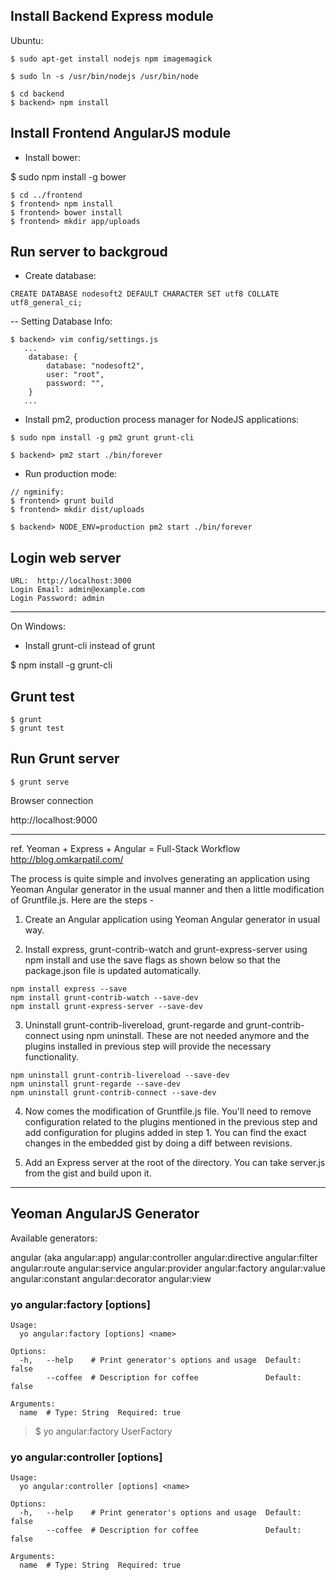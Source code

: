 ## Install Backend Express module
Ubuntu:
```
$ sudo apt-get install nodejs npm imagemagick

$ sudo ln -s /usr/bin/nodejs /usr/bin/node
```

```
$ cd backend
$ backend> npm install
```

## Install Frontend AngularJS module
- Install bower:

 $ sudo npm install -g bower

```
$ cd ../frontend
$ frontend> npm install
$ frontend> bower install
$ frontend> mkdir app/uploads
```

## Run server to backgroud
- Create database:
```
CREATE DATABASE nodesoft2 DEFAULT CHARACTER SET utf8 COLLATE utf8_general_ci;
```

-- Setting Database Info:
```
$ backend> vim config/settings.js
   ...
    database: {
        database: "nodesoft2",
        user: "root",
        password: "",
    }
   ...
```

- Install pm2, production process manager for NodeJS applications:
```
$ sudo npm install -g pm2 grunt grunt-cli

$ backend> pm2 start ./bin/forever
```

- Run production mode:
```
// ngminify:
$ frontend> grunt build
$ frontend> mkdir dist/uploads

$ backend> NODE_ENV=production pm2 start ./bin/forever
```

## Login web server

```
URL:  http://localhost:3000
Login Email: admin@example.com
Login Password: admin
```

---------------------
On Windows:

 - Install grunt-cli instead of grunt

 $ npm install -g grunt-cli

## Grunt test

```
$ grunt 
$ grunt test
```
## Run Grunt server

```
$ grunt serve
```

Browser connection

 http://localhost:9000


---------------
ref. Yeoman + Express + Angular = Full-Stack Workflow
	http://blog.omkarpatil.com/

The process is quite simple and involves generating an application using Yeoman Angular generator in the usual manner and then a little modification of Gruntfile.js. Here are the steps - 

1. Create an Angular application using Yeoman Angular generator in usual way.

2. Install express, grunt-contrib-watch and grunt-express-server using npm install and use the save flags as shown below so that the package.json file is updated automatically.

```
npm install express --save
npm install grunt-contrib-watch --save-dev
npm install grunt-express-server --save-dev
```

3. Uninstall grunt-contrib-livereload, grunt-regarde and grunt-contrib-connect using npm uninstall. These are not needed anymore and the plugins installed in previous step will provide the necessary functionality.

```
npm uninstall grunt-contrib-livereload --save-dev
npm uninstall grunt-regarde --save-dev
npm uninstall grunt-contrib-connect --save-dev
```

4. Now comes the modification of Gruntfile.js file. You'll need to remove configuration related to the plugins mentioned in the previous step and add configuration for plugins added in step 1. You can find the exact changes in the embedded gist by doing a diff between revisions.

5. Add an Express server at the root of the directory. You can take server.js from the gist and build upon it. 	


---------------
## Yeoman AngularJS Generator
Available generators:

angular (aka angular:app)
angular:controller
angular:directive
angular:filter
angular:route
angular:service
angular:provider
angular:factory
angular:value
angular:constant
angular:decorator
angular:view


### yo angular:factory [options] <name>

```
Usage:
  yo angular:factory [options] <name>

Options:
  -h,   --help    # Print generator's options and usage  Default: false
        --coffee  # Description for coffee               Default: false

Arguments:
  name  # Type: String  Required: true
```

> $ yo angular:factory  UserFactory

### yo angular:controller [options] <name>

```
Usage:
  yo angular:controller [options] <name>

Options:
  -h,   --help    # Print generator's options and usage  Default: false
        --coffee  # Description for coffee               Default: false

Arguments:
  name  # Type: String  Required: true
```
